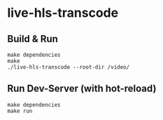 # live-hls-transcode
## Build & Run
```
make dependencies
make
./live-hls-transcode --root-dir /video/
```

## Run Dev-Server (with hot-reload)
```
make dependencies
make run
```
